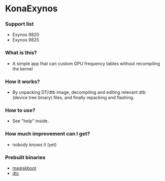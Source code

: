 # KonaExynos

### Support list
* Exynos 9820
* Exynos 9825


### What is this?

- A simple app that can custom GPU frequency tables without recompiling the kernel

### How it works?

- By unpacking DT/dtb image, decompiling and editing relevant dtb (device tree binary) files, and finally repacking and flashing.

### How to use?

- See "help" inside.


### How much improvement can I get?

- nobody knows it (yet)

### Prebuilt binaries

- [magiskboot](https://github.com/topjohnwu/Magisk)
- [dtc](https://github.com/xzr467706992/dtc-aosp/tree/standalone)
